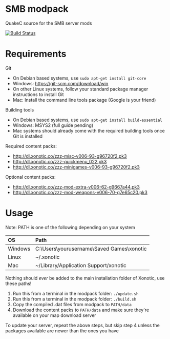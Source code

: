 SMB modpack
===========

QuakeC source for the SMB server mods

[![Build Status](https://travis-ci.org/MarioSMB/modpack.svg?branch=master)](https://travis-ci.org/MarioSMB/modpack)


Requirements
============

Git
 - On Debian based systems, use `sudo apt-get install git-core`
 - Windows: https://git-scm.com/download/win
 - On other Linux systems, follow your standard package manager instructions to install Git
 - Mac: Install the command line tools package (Google is your friend)

Building tools
 - On Debian based systems, use `sudo apt-get install build-essential`
 - Windows: MSYS2 (full guide pending)
 - Mac systems should already come with the required building tools once Git is installed
 
Required content packs:
 - http://dl.xonotic.co/zzz-misc-v006-93-g96720f2.pk3
 - http://dl.xonotic.co/zzz-quickmenu_022.pk3
 - http://dl.xonotic.co/zzz-minigames-v006-93-g96720f2.pk3

Optional content packs:
 - http://dl.xonotic.co/zzz-mod-extra-v006-62-g9667a44.pk3
 - http://dl.xonotic.co/zzz-mod-weapons-v006-70-g7e65c20.pk3


Usage
=====

Note: PATH is one of the following depending on your system

|OS|Path|
|:--|:--|
|Windows|C:\Users\yourusername\Saved Games\xonotic|
|Linux|~/.xonotic|
|Mac|~/Library/Application Support/xonotic|
Nothing should *ever* be added to the main installation folder of Xonotic, use these paths!

1. Run this from a terminal in the modpack folder: `./update.sh`
2. Run this from a terminal in the modpack folder: `./build.sh`
3. Copy the compiled .dat files from modpack to `PATH/data`
4. Download the content packs to `PATH/data` and make sure they're available on your map download server

To update your server, repeat the above steps, but skip step 4 unless the packages available are newer than the ones you have
